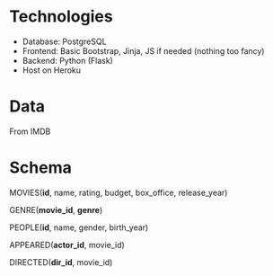 # Technologies
* Database: PostgreSQL
* Frontend: Basic Bootstrap, Jinja, JS if needed (nothing too fancy)
* Backend: Python (Flask)
* Host on Heroku

# Data
From IMDB

# Schema
MOVIES(__id__, name, rating, budget, box\_office, release\_year)

GENRE(__movie\_id__, __genre__)

PEOPLE(__id__, name, gender, birth\_year)

APPEARED(__actor\_id__, movie\_id)

DIRECTED(__dir\_id__, movie\_id)

